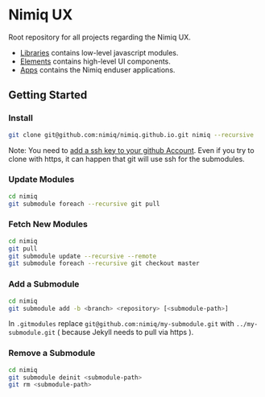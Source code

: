 # Nimiq UX

Root repository for all projects regarding the Nimiq UX. 

- [Libraries](/libraries) contains low-level javascript modules.
- [Elements](/elements) contains high-level UI components.
- [Apps](/apps) contains the Nimiq enduser applications.



## Getting Started

### Install
```bash
git clone git@github.com:nimiq/nimiq.github.io.git nimiq --recursive
```

Note: You need to [add a ssh key to your github Account](https://help.github.com/articles/adding-a-new-ssh-key-to-your-github-account/). Even if you try to clone with https, it can happen that git will use ssh for the submodules.

### Update Modules
```bash
cd nimiq
git submodule foreach --recursive git pull
```

### Fetch New Modules
```bash
cd nimiq
git pull
git submodule update --recursive --remote
git submodule foreach --recursive git checkout master
```

### Add a Submodule
```bash
cd nimiq
git submodule add -b <branch> <repository> [<submodule-path>]
```
In `.gitmodules` replace `git@github.com:nimiq/my-submodule.git` with `../my-submodule.git` ( because Jekyll needs to pull via https ).

### Remove a Submodule
```bash
cd nimiq
git submodule deinit <submodule-path>    
git rm <submodule-path>
``` 
